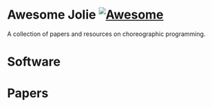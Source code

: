 # Awesome Jolie [![Awesome](https://awesome.re/badge.svg)](https://awesome.re)

A collection of papers and resources on choreographic programming.

# Software



# Papers


